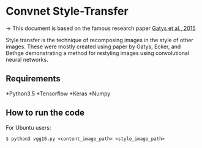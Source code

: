 # Convnet Style-Transfer

-> This document is based on the famous research paper [Gatys et al., 2015](https://arxiv.org/abs/1508.06576)

Style transfer is the technique of recomposing images in the style of other images. These were mostly created using paper by Gatys, Ecker, and Bethge demonstrating a method for restyling images using convolutional neural networks.


## Requirements
  *Python3.5
  *Tensorflow
  *Keras
  *Numpy

## How to run the code
For Ubuntu users:
```
$ python3 vgg16.py <content_image_path> <style_image_path>

```
